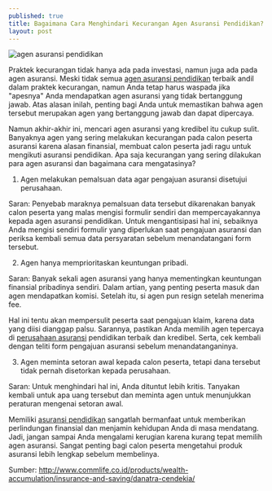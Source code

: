 ```yaml
---
published: true
title: Bagaimana Cara Menghindari Kecurangan Agen Asuransi Pendidikan?
layout: post
---
```

<img title="agen asuransi pendidikan" alt="agen asuransi pendidikan" src="http://www.insurancejobs.com/images/insurance-sales.jpg">

Praktek kecurangan tidak hanya ada pada investasi, namun juga ada pada agen asuransi. Meski tidak semua <a href="http://www.commlife.co.id/products/wealth-accumulation/insurance-and-saving/danatra-cendekia/">agen asuransi pendidikan</a> terbaik andil dalam praktek kecurangan, namun Anda tetap harus waspada jika "apesnya" Anda mendapatkan agen asuransi yang tidak bertanggung jawab. Atas alasan inilah, penting bagi Anda untuk memastikan bahwa agen tersebut merupakan agen yang bertanggung jawab dan dapat dipercaya.

Namun akhir-akhir ini, mencari agen asuransi yang kredibel itu cukup sulit. Banyaknya agen yang sering melakukan kecurangan pada calon peserta asuransi karena alasan finansial, membuat calon peserta jadi ragu untuk mengikuti asuransi pendidikan. Apa saja kecurangan yang sering dilakukan para agen asuransi dan bagaimana cara mengatasinya?

1. Agen melakukan pemalsuan data agar pengajuan asuransi disetujui perusahaan.

Saran: Penyebab maraknya pemalsuan data tersebut dikarenakan banyak calon peserta yang malas mengisi formulir sendiri dan mempercayakannya kepada agen asuransi pendidikan. Untuk mengantisipasi hal ini, sebaiknya Anda mengisi sendiri formulir yang diperlukan saat pengajuan asuransi dan periksa kembali semua data persyaratan sebelum menandatangani form tersebut.

2. Agen hanya memprioritaskan keuntungan pribadi.

Saran: Banyak sekali agen asuransi yang hanya mementingkan keuntungan finansial pribadinya sendiri. Dalam artian, yang penting peserta masuk dan agen mendapatkan komisi. Setelah itu, si agen pun resign setelah menerima fee. 

Hal ini tentu akan mempersulit peserta saat pengajuan klaim, karena data yang diisi dianggap palsu. Sarannya, pastikan Anda memilih agen tepercaya di <a href="https://impact.asu.edu/BlueTool/wiki/index.php/Special:AWCforum/st/id201/Mengenal_Produk_Investasi_Asuran....html">perusahaan asuransi</a> pendidikan terbaik dan kredibel. Serta, cek kembali dengan teliti form pengajuan asuransi sebelum menandatanganinya.

3. Agen meminta setoran awal kepada calon peserta, tetapi dana tersebut tidak pernah disetorkan kepada perusahaan.

Saran: Untuk menghindari hal ini, Anda dituntut lebih kritis. Tanyakan kembali untuk apa uang tersebut dan meminta agen untuk menunjukkan peraturan mengenai setoran awal. 

Memiliki <u>asuransi pendidikan</u> sangatlah bermanfaat untuk memberikan perlindungan finansial dan menjamin kehidupan Anda di masa mendatang. Jadi, jangan sampai Anda mengalami kerugian karena kurang tepat memilih agen asuransi. Sangat penting bagi calon peserta mengetahui produk asuransi lebih lengkap sebelum membelinya.   

Sumber: <a href="http://www.commlife.co.id/products/wealth-accumulation/insurance-and-saving/danatra-cendekia/">http://www.commlife.co.id/products/wealth-accumulation/insurance-and-saving/danatra-cendekia/</a>